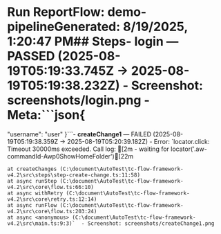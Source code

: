 # Run Report**Flow**: demo-pipeline**Generated**: 8/19/2025, 1:20:47 PM## Steps- **login** — PASSED (2025-08-19T05:19:33.745Z -> 2025-08-19T05:19:38.232Z)  - Screenshot: screenshots/login.png  - Meta:```json{
  "username": "user"
}```- **createChange1** — FAILED (2025-08-19T05:19:38.359Z -> 2025-08-19T05:20:39.182Z)  - Error: `locator.click: Timeout 30000ms exceeded.
Call log:
[2m  - waiting for locator('.aw-commandId-Awp0ShowHomeFolder')[22m

    at createChanges (C:\document\AutoTest\tc-flow-framework-v4.2\src\steps\step-create-change.ts:11:58)
    at async runStep (C:\document\AutoTest\tc-flow-framework-v4.2\src\core\flow.ts:66:10)
    at async withRetry (C:\document\AutoTest\tc-flow-framework-v4.2\src\core\retry.ts:12:14)
    at async runFlow (C:\document\AutoTest\tc-flow-framework-v4.2\src\core\flow.ts:203:24)
    at async <anonymous> (C:\document\AutoTest\tc-flow-framework-v4.2\src\main.ts:9:3)`  - Screenshot: screenshots/createChange1.png